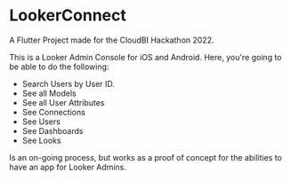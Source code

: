 # LookerConnect

A Flutter Project made for the CloudBI Hackathon 2022.

This is a Looker Admin Console for iOS and Android. Here, you're going to be able to do the following:
* Search Users by User ID.
* See all Models
* See all User Attributes
* See Connections
* See Users
* See Dashboards
* See Looks

Is an on-going process, but works as a proof of concept for the abilities to have an app for Looker Admins.
